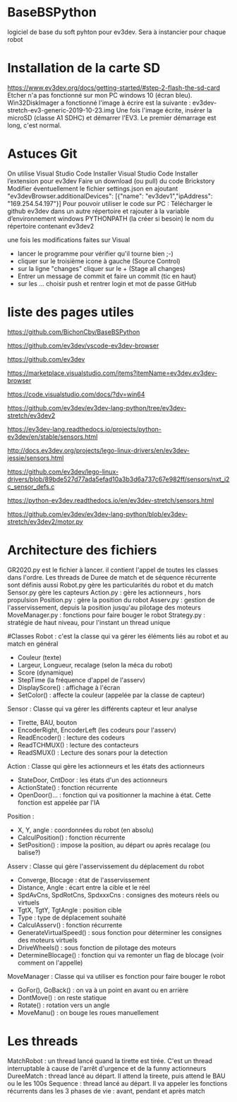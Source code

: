 # BaseBSPython
logiciel de base du soft pyhton pour ev3dev. Sera à instancier pour chaque robot

# Installation de la carte SD
https://www.ev3dev.org/docs/getting-started/#step-2-flash-the-sd-card
Etcher n'a pas fonctionné sur mon PC windows 10 (écran bleu). Win32DiskImager a fonctionné
l'image à écrire est la suivante : ev3dev-stretch-ev3-generic-2019-10-23.img
Une fois l'image écrite, insérer la microSD (classe A1 SDHC) et démarrer l'EV3. Le premier démarrage est long, c'est normal.

# Astuces Git
On utilise Visual Studio Code
Installer Visual Studio Code
Installer l’extension pour ev3dev
Faire un download (ou pull) du code Brickstory
Modifier éventuellement le fichier settings.json en ajoutant
	"ev3devBrowser.additionalDevices": [{"name": "ev3dev1","ipAddress": "169.254.54.197"}]
Pour pouvoir utiliser le code sur PC :
Télécharger le github ev3dev dans un autre répertoire et rajouter à la variable d’environnement windows PYTHONPATH (la créer si besoin) le nom du répertoire contenant ev3dev2


une fois les modifications faites sur Visual
- lancer le programme pour vérifier qu'il tourne bien ;-)
- cliquer sur le troisième icone à gauche (Source Control)
- sur la ligne "changes" cliquer sur le + (Stage all changes)
- Entrer un message de commit et faire un commit (tic en haut)
- sur les  ... choisir push et rentrer login et mot de passe GitHub

# liste des pages utiles
https://github.com/BichonCby/BaseBSPython

https://github.com/ev3dev/vscode-ev3dev-browser

https://github.com/ev3dev

https://marketplace.visualstudio.com/items?itemName=ev3dev.ev3dev-browser

https://code.visualstudio.com/docs/?dv=win64

https://github.com/ev3dev/ev3dev-lang-python/tree/ev3dev-stretch/ev3dev2

https://ev3dev-lang.readthedocs.io/projects/python-ev3dev/en/stable/sensors.html

http://docs.ev3dev.org/projects/lego-linux-drivers/en/ev3dev-jessie/sensors.html

https://github.com/ev3dev/lego-linux-drivers/blob/89bde527d77ada5efad10a3b3d6a737c67e982ff/sensors/nxt_i2c_sensor_defs.c

https://python-ev3dev.readthedocs.io/en/ev3dev-stretch/sensors.html

https://github.com/ev3dev/ev3dev-lang-python/blob/ev3dev-stretch/ev3dev2/motor.py

# Architecture des fichiers
GR2020.py est le fichier à lancer. il contient l'appel de toutes les classes dans l'ordre.
Les threads de Duree de match et de séquence récurrente sont définis aussi
Robot.py gère les particularités du robot et du match
Sensor.py gère les capteurs
Action.py : gère les actionneurs , hors propulsion
Position.py : gère la position du robot
Asserv.py : gestion de l'asservissement, depuis la position jusqu'au pilotage des moteurs
MoveManager.py : fonctions pour faire bouger le robot
Strategy.py : stratégie de haut niveau, pour l'instant un thread unique

#Classes
Robot : c'est la classe qui va gérer les éléments liés au robot et au match en général
- Couleur (texte)
- Largeur, Longueur, recalage (selon la méca du robot)
- Score (dynamique)
- StepTime (la fréquence d'appel de l'asserv)
- DisplayScore() : affichage à l'écran
- SetColor() : affecte la couleur (appelée par la classe de capteur)

Sensor : Classe qui va gérer les différents capteur et leur analyse
- Tirette, BAU, bouton
- EncoderRight, EncoderLeft (les codeurs pour l'asserv)
- ReadEncoder() : lecture des codeurs
- ReadTCHMUX() : lecture des contacteurs
- ReadSMUX() : Lecture des sonars pour la detection

Action : Classe qui gère les actionneurs et les états des actionneurs
- StateDoor, CntDoor : les états d'un des actionneurs
- ActionState() : fonction récurrente 
- OpenDoor()... : fonction qui va positionner la machine à état. Cette fonction est appelée par l'IA

Position : 
- X, Y, angle : coordonnées du robot (en absolu)
- CalculPosition() : fonction récurrente
- SetPosition() : impose la position, au départ ou après recalage (ou balise?)

Asserv : Classe qui gère l'asservissement du déplacement du robot
- Converge, Blocage : état de l'asservissement
- Distance, Angle : écart entre la cible et le réel
- SpdAvCns, SpdRotCns, SpdxxxCns : consignes des moteurs réels ou virtuels
- TgtX, TgtY, TgtAngle : position cible 
- Type : type de déplacement souhaité
- CalculAsserv() : fonction récurrente 
- GenerateVirtualSpeed() : sous fonction pour déterminer les consignes des moteurs virtuels
- DriveWheels() : sous fonction de pilotage des moteurs
- DetermineBlocage() : fonction qui va remonter un flag de blocage (voir comment on l'appelle)

MoveManager : Classe qui va utiliser es fonction pour faire bouger le robot
- GoFor(), GoBack() : on va à un point en avant ou en arrière
- DontMove() : on reste statique
- Rotate() : rotation vers un angle
- MoveManu() : on bouge les roues manuellement

# Les threads
MatchRobot : un thread lancé quand la tirette est tirée. C'est un thread interruptable à cause de l'arrêt d'urgence et de la funny actionneurs
DureeMatch : thread lancé au départ. Il attend la tireete, puis attend le BAU ou le les 100s
Sequence : thread lancé au départ. Il va appeler les fonctions récurrents dans les 3 phases de vie : avant, pendant et après match
 